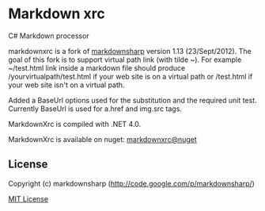 Markdown xrc
====================

C# Markdown processor

markdownxrc is a fork of [markdownsharp][] version 1.13 (23/Sept/2012).
The goal of this fork is to support virtual path link (with tilde ~).
For example ~/test.html link inside a markdown file should produce 
/yourvirtualpath/test.html if your web site is on a virtual path or 
/test.html if your web site isn't on a virtual path.

Added a BaseUrl options used for the substitution and the required unit test.
Currently BaseUrl is used for a.href and img.src tags.

MarkdownXrc is compiled with .NET 4.0.

MarkdownXrc is available on nuget: [markdownxrc@nuget][]

[markdownxrc@nuget]: https://nuget.org/packages/MarkdownXrc
[markdownsharp]: http://code.google.com/p/markdownsharp/


## License

Copyright (c) markdownsharp (http://code.google.com/p/markdownsharp/)

[MIT License](http://opensource.org/licenses/mit-license.php)
